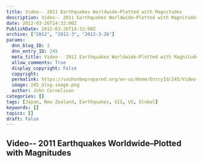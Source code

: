 ```yaml
---
title: Video-- 2011 Earthquakes Worldwide–Plotted with Magnitudes
description: Video-- 2011 Earthquakes Worldwide–Plotted with Magnitudes
date: 2012-03-26T14:32:00Z
PublishDate: 2012-03-26T14:32:00Z
archive: ["2012", "2012-3", "2012-3-26"]
params:
  dnn_blog_ID: 1
  dnn_entry_ID: 245
  meta_title: Video-- 2011 Earthquakes Worldwide–Plotted with Magnitudes
  allow_comments: True
  display_copyright: False
  copyright:
  permalink: https://vashonbeprepared.org/en-us/Home/EntryId/245/Video-2011-Earthquakes-Worldwide-ndash-Plotted-with-Magnitudes
  image: 245_blog-image.png
  author: John Cornelison
categories: []
tags: [Japan, New Zealand, Earthquakes, GIS, US, Global]
keywords: []
topics: []
draft: False
---
```


## Video-- 2011 Earthquakes Worldwide–Plotted with Magnitudes

<a href="http://www.youtube.com/watch?v=2a--NC4Nong" target="_new">
  <img alt="" style="border-style: none;" src="./images/245/Windows-Live-Writer-a43dd3c348f1_5EDB-video4f59ba1f4504.jpg" galleryimg="no" /></a>
